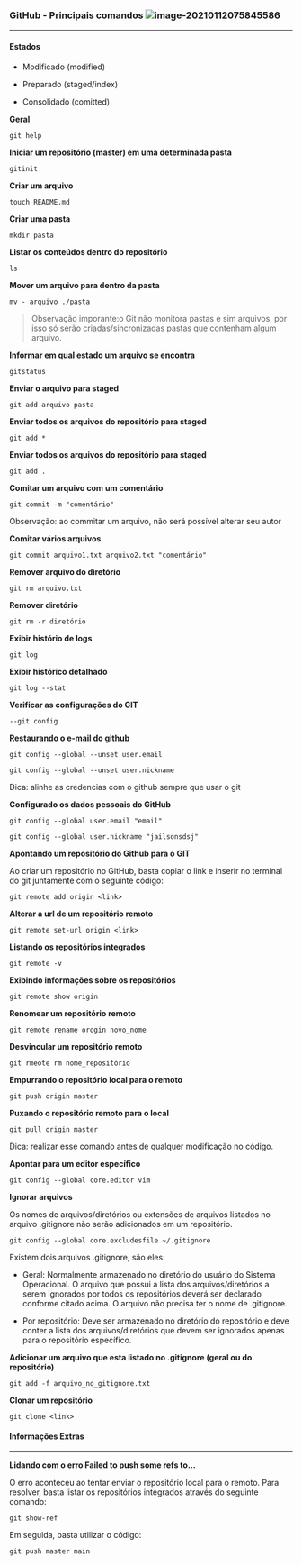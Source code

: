 ### GitHub - Principais comandos ![image-20210112075845586](C:\Users\PC\AppData\Roaming\Typora\typora-user-images\image-20210112075845586.png)

---

#### **Estados**

- Modificado (modified)

- Preparado (staged/index)

- Consolidado (comitted)



**Geral**

~~~~
git help
~~~~



**Iniciar um repositório (master) em uma determinada pasta** 

~~~
gitinit
~~~



**Criar um arquivo**

~~~~
touch README.md
~~~~



**Criar uma pasta** 

~~~~
mkdir pasta
~~~~



**Listar os conteúdos dentro do repositório**

~~~~
ls
~~~~



**Mover um arquivo para dentro da pasta**

~~~~
mv - arquivo ./pasta
~~~~

> Observação imporante:o Git não monitora pastas e sim arquivos, por isso só serão criadas/sincronizadas pastas que contenham algum arquivo.



**Informar em qual estado um arquivo se encontra**

~~~~
gitstatus
~~~~



**Enviar o arquivo para staged**

~~~~
git add arquivo pasta
~~~~



**Enviar todos os arquivos do repositório para staged**

~~~~
git add *
~~~~



**Enviar todos os arquivos do repositório para staged**

~~~~
git add .
~~~~



**Comitar um arquivo com um comentário**

~~~~
git commit -m "comentário"
~~~~

Observação: ao commitar um arquivo, não será possível alterar seu autor



**Comitar vários arquivos**

~~~~
git commit arquivo1.txt arquivo2.txt "comentário"
~~~~



**Remover arquivo do diretório**

~~~~
git rm arquivo.txt
~~~~



**Remover diretório**

~~~~
git rm -r diretório
~~~~



**Exibir histório de logs**

~~~~
git log
~~~~



**Exibir histórico detalhado**

~~~~
git log --stat
~~~~



**Verificar as configurações do GIT**

~~~~
--git config
~~~~



**Restaurando o e-mail do github**

~~~~
git config --global --unset user.email
~~~~

~~~~
git config --global --unset user.nickname
~~~~

Dica: alinhe as credencias com o github sempre que usar o git



**Configurado os dados pessoais do GitHub**

~~~~
git config --global user.email "email"
~~~~

~~~~
git config --global user.nickname "jailsonsdsj"
~~~~



**Apontando um repositório do Github para o GIT**

Ao criar um repositório no GitHub, basta copiar o link e inserir no terminal do git juntamente com o seguinte código:

~~~~
git remote add origin <link>
~~~~



**Alterar a url de um repositório remoto**

~~~~
git remote set-url origin <link>
~~~~



**Listando os repositórios integrados**

~~~~
git remote -v
~~~~



**Exibindo informações sobre os repositórios**

~~~~
git remote show origin
~~~~



**Renomear um repositório remoto**

~~~~
git remote rename orogin novo_nome
~~~~



**Desvincular um repositório remoto**

~~~~
git rmeote rm nome_repositório
~~~~



**Empurrando o repositório local para o remoto**

~~~~
git push origin master
~~~~



**Puxando o repositório remoto para o local**

~~~~
git pull origin master
~~~~

Dica: realizar esse comando antes de qualquer modificação no código.



**Apontar para um editor específico**

~~~~
git config --global core.editor vim
~~~~



**Ignorar arquivos**

Os nomes de arquivos/diretórios ou extensões de arquivos listados no arquivo .gitignore não serão adicionados em um repositório.

~~~~
git config --global core.excludesfile ~/.gitignore
~~~~



Existem dois arquivos .gitignore, são eles:

- Geral: Normalmente armazenado no diretório do usuário do Sistema Operacional. O arquivo que possui a lista dos arquivos/diretórios a serem ignorados por todos os repositórios deverá ser declarado conforme citado acima. O arquivo não precisa ter o nome de .gitignore.

- Por repositório: Deve ser armazenado no diretório do repositório e deve conter a lista dos arquivos/diretórios que devem ser ignorados apenas para o repositório específico.



**Adicionar um arquivo que esta listado no .gitignore (geral ou do repositório)**

~~~~
git add -f arquivo_no_gitignore.txt
~~~~



**Clonar um repositório**

~~~~
git clone <link>
~~~~





#### Informações Extras

---



**Lidando com o erro Failed to push some refs to...**

O erro aconteceu ao tentar enviar o repositório local para o remoto. Para resolver, basta listar os repositórios integrados através do seguinte comando:

~~~~
git show-ref
~~~~

 Em seguida, basta utilizar o código:

~~~~
git push master main
~~~~

